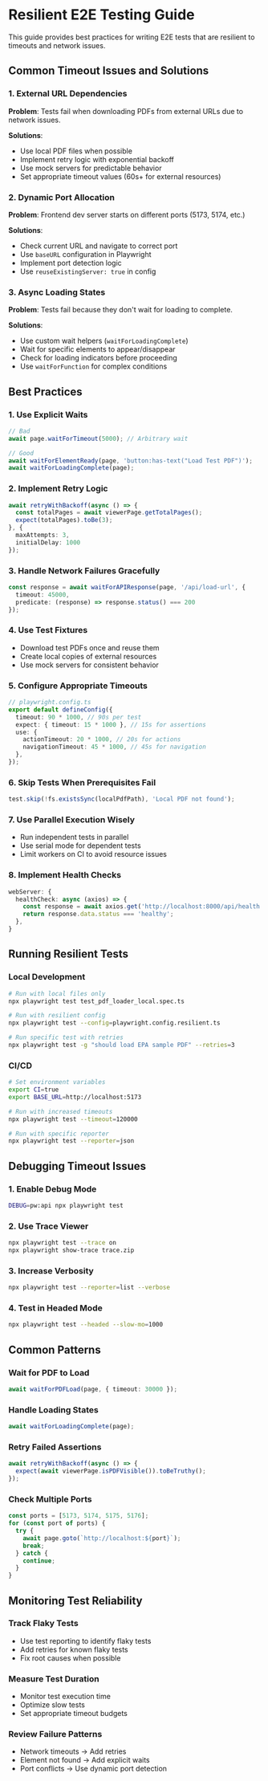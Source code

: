 # Resilient E2E Testing Guide

This guide provides best practices for writing E2E tests that are resilient to timeouts and network issues.

## Common Timeout Issues and Solutions

### 1. External URL Dependencies
**Problem**: Tests fail when downloading PDFs from external URLs due to network issues.

**Solutions**:
- Use local PDF files when possible
- Implement retry logic with exponential backoff
- Use mock servers for predictable behavior
- Set appropriate timeout values (60s+ for external resources)

### 2. Dynamic Port Allocation
**Problem**: Frontend dev server starts on different ports (5173, 5174, etc.)

**Solutions**:
- Check current URL and navigate to correct port
- Use `baseURL` configuration in Playwright
- Implement port detection logic
- Use `reuseExistingServer: true` in config

### 3. Async Loading States
**Problem**: Tests fail because they don't wait for loading to complete.

**Solutions**:
- Use custom wait helpers (`waitForLoadingComplete`)
- Wait for specific elements to appear/disappear
- Check for loading indicators before proceeding
- Use `waitForFunction` for complex conditions

## Best Practices

### 1. Use Explicit Waits
```typescript
// Bad
await page.waitForTimeout(5000); // Arbitrary wait

// Good
await waitForElementReady(page, 'button:has-text("Load Test PDF")');
await waitForLoadingComplete(page);
```

### 2. Implement Retry Logic
```typescript
await retryWithBackoff(async () => {
  const totalPages = await viewerPage.getTotalPages();
  expect(totalPages).toBe(3);
}, { 
  maxAttempts: 3, 
  initialDelay: 1000 
});
```

### 3. Handle Network Failures Gracefully
```typescript
const response = await waitForAPIResponse(page, '/api/load-url', {
  timeout: 45000,
  predicate: (response) => response.status() === 200
});
```

### 4. Use Test Fixtures
- Download test PDFs once and reuse them
- Create local copies of external resources
- Use mock servers for consistent behavior

### 5. Configure Appropriate Timeouts
```typescript
// playwright.config.ts
export default defineConfig({
  timeout: 90 * 1000, // 90s per test
  expect: { timeout: 15 * 1000 }, // 15s for assertions
  use: {
    actionTimeout: 20 * 1000, // 20s for actions
    navigationTimeout: 45 * 1000, // 45s for navigation
  },
});
```

### 6. Skip Tests When Prerequisites Fail
```typescript
test.skip(!fs.existsSync(localPdfPath), 'Local PDF not found');
```

### 7. Use Parallel Execution Wisely
- Run independent tests in parallel
- Use serial mode for dependent tests
- Limit workers on CI to avoid resource issues

### 8. Implement Health Checks
```typescript
webServer: {
  healthCheck: async (axios) => {
    const response = await axios.get('http://localhost:8000/api/health');
    return response.data.status === 'healthy';
  },
}
```

## Running Resilient Tests

### Local Development
```bash
# Run with local files only
npx playwright test test_pdf_loader_local.spec.ts

# Run with resilient config
npx playwright test --config=playwright.config.resilient.ts

# Run specific test with retries
npx playwright test -g "should load EPA sample PDF" --retries=3
```

### CI/CD
```bash
# Set environment variables
export CI=true
export BASE_URL=http://localhost:5173

# Run with increased timeouts
npx playwright test --timeout=120000

# Run with specific reporter
npx playwright test --reporter=json
```

## Debugging Timeout Issues

### 1. Enable Debug Mode
```bash
DEBUG=pw:api npx playwright test
```

### 2. Use Trace Viewer
```bash
npx playwright test --trace on
npx playwright show-trace trace.zip
```

### 3. Increase Verbosity
```bash
npx playwright test --reporter=list --verbose
```

### 4. Test in Headed Mode
```bash
npx playwright test --headed --slow-mo=1000
```

## Common Patterns

### Wait for PDF to Load
```typescript
await waitForPDFLoad(page, { timeout: 30000 });
```

### Handle Loading States
```typescript
await waitForLoadingComplete(page);
```

### Retry Failed Assertions
```typescript
await retryWithBackoff(async () => {
  expect(await viewerPage.isPDFVisible()).toBeTruthy();
});
```

### Check Multiple Ports
```typescript
const ports = [5173, 5174, 5175, 5176];
for (const port of ports) {
  try {
    await page.goto(`http://localhost:${port}`);
    break;
  } catch {
    continue;
  }
}
```

## Monitoring Test Reliability

### Track Flaky Tests
- Use test reporting to identify flaky tests
- Add retries for known flaky tests
- Fix root causes when possible

### Measure Test Duration
- Monitor test execution time
- Optimize slow tests
- Set appropriate timeout budgets

### Review Failure Patterns
- Network timeouts → Add retries
- Element not found → Add explicit waits
- Port conflicts → Use dynamic port detection